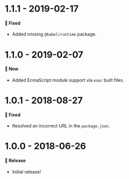 # 1.1.1 - 2019-02-17

#### 🐞 Fixed

- Added missing `@babel/runtime` package.

# 1.1.0 - 2019-02-07

#### 🚀 New

- Added EcmaScript module support via `esm/` built files.

# 1.0.1 - 2018-08-27

#### 🐞 Fixed

- Resolved an incorrect URL in the `package.json`.

# 1.0.0 - 2018-06-26

#### 🎉 Release

- Initial release!
